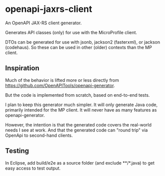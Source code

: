 # openapi-jaxrs-client

An OpenAPI JAX-RS client generator.

Generates API classes (only) for use with the MicroProfile client.

DTOs can be generated for use with jsonb, jackson2 (fasterxml), or jackson (codehaus).
So these can be used in other (older) contexts than the MP client.

## Inspiration

Much of the behavior is lifted more or less directly from https://github.com/OpenAPITools/openapi-generator.

But the code is implemented from scratch, based on end-to-end tests.

I plan to keep this generator much simpler. It will only generate Java code, primarily intended for the MP client.
It will never have as many features as openapi-generator.

However, the intention is that the generated code covers the real-world needs I see at work.
And that the generated code can "round trip" via OpenApi to second-hand clients.


## Testing

In Eclipse, add build/e2e as a source folder (and exclude **/*.java) to get easy access to test output.
